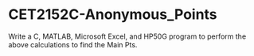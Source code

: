 # CET2152C-Anonymous_Points
Write a C, MATLAB, Microsoft Excel, and HP50G program to perform the above calculations to find the Main Pts.
